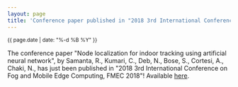 ```yaml
---
layout: page
title: 'Conference paper published in "2018 3rd International Conference on Fog and Mobile Edge Computing, FMEC 2018"'
---
```


<small>{{ page.date | date: "%-d %B %Y" }}</small>

The conference paper "Node localization for indoor tracking using artificial neural network", by Samanta, R., Kumari, C., Deb, N., Bose, S., Cortesi, A., Chaki, N., has just been published in "2018 3rd International Conference on Fog and Mobile Edge Computing, FMEC 2018"! Available [here](https://doi.org/10.1109/FMEC.2018.8364071).
